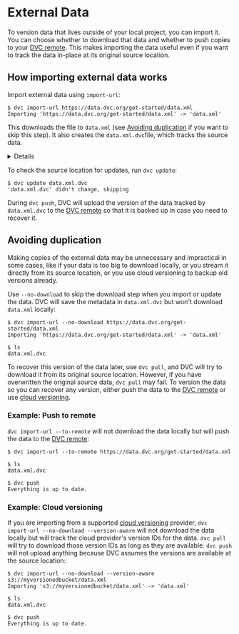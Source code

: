 # External Data

To version data that lives outside of your local <abbr>project</abbr>, you can
import it. You can choose whether to download that data and whether to push
copies to your [DVC remote]. This makes importing the data useful even if you
want to track the data in-place at its original source location.

## How importing external data works

Import external data using `import-url`:

```cli
$ dvc import-url https://data.dvc.org/get-started/data.xml
Importing 'https://data.dvc.org/get-started/data.xml' -> 'data.xml'
```

This downloads the file to `data.xml` (see
[Avoiding duplication](#avoiding-duplication) if you want to skip this step). It
also creates the `data.xml.dvc`file, which tracks the source data.

<details id="import-url-expand-to-see-resulting-dvc-file">

### Expand to see resulting `.dvc` file

```yaml
# ...
deps:
  - etag: '"f432e270cd634c51296ecd2bc2f5e752-5"'
    path: https://data.dvc.org/get-started/data.xml
outs:
  - md5: a304afb96060aad90176268345e10355
    path: data.xml
    cache: true
    persist: false
```

DVC checks the headers returned by the server, looking for an
[HTTP ETag](https://en.wikipedia.org/wiki/HTTP_ETag) or a
[Content-MD5](https://tools.ietf.org/html/rfc1864) header, and uses it to
determine whether the source has changed and we need to download the file again.

</details>

To check the source location for updates, run `dvc update`:

```cli
$ dvc update data.xml.dvc
'data.xml.dvc' didn't change, skipping
```

During `dvc push`, DVC will upload the version of the data tracked by
`data.xml.dvc` to the [DVC remote] so that it is backed up in case you need to
recover it.

## Avoiding duplication

Making copies of the external data may be unnecessary and impractical in some
cases, like if your data is too big to download locally, or you stream it
directly from its source location, or you use cloud versioning to backup old
versions already.

Use `--no-download` to skip the download step when you import or update the
data. DVC will save the metadata in `data.xml.dvc` but won't download `data.xml`
locally:

```cli
$ dvc import-url --no-download https://data.dvc.org/get-started/data.xml
Importing 'https://data.dvc.org/get-started/data.xml' -> 'data.xml'

$ ls
data.xml.dvc
```

To recover this version of the data later, use `dvc pull`, and DVC will try to
download it from its original source location. However, if you have overwritten
the original source data, `dvc pull` may fail. To version the data so you can
recover any version, either push the data to the [DVC remote] or use [cloud
versioning].

### Example: Push to remote

`dvc import-url --to-remote` will not download the data locally but will push
the data to the [DVC remote]:

```cli
$ dvc import-url --to-remote https://data.dvc.org/get-started/data.xml

$ ls
data.xml.dvc

$ dvc push
Everything is up to date.
```

### Example: Cloud versioning

If you are importing from a supported [cloud versioning] provider,
`dvc import-url --no-download --version-aware` will not download the data
locally but will track the cloud provider's version IDs for the data. `dvc pull`
will try to download those version IDs as long as they are available. `dvc push`
will not upload anything because DVC assumes the versions are available at the
source location:

```cli
$ dvc import-url --no-download --version-aware s3://myversionedbucket/data.xml
Importing 's3://myversionedbucket/data.xml' -> 'data.xml'

$ ls
data.xml.dvc

$ dvc push
Everything is up to date.
```

[dvc remote]: /doc/user-guide/data-management/remote-storage
[cloud versioning]: /doc/user-guide/data-management/cloud-versioning
